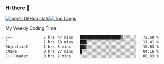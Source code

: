 ### Hi there 👋
[![lnex's GitHub stats](https://github-readme-stats.vercel.app/api?username=lnexenl&count_private=true&show_icons=true)](https://github.com/anuraghazra/github-readme-stats)[![Top Langs](https://github-readme-stats.vercel.app/api/top-langs/?username=lnexenl&layout=compact&langs_count=8&exclude_repo=32-bit-MIPS-CPU)](https://github.com/anuraghazra/github-readme-stats)

My Weekly Coding Time:
<!--START_SECTION:waka-->

```txt
C++              7 hrs 47 mins   ██████████████████▒░░░░░░   72.69 %
C                1 hrs 13 mins   ███░░░░░░░░░░░░░░░░░░░░░░   11.41 %
ObjectiveC       1 hrs 8 mins    ██▓░░░░░░░░░░░░░░░░░░░░░░   10.63 %
CMake            0 hrs 27 mins   █░░░░░░░░░░░░░░░░░░░░░░░░   04.16 %
C++ Header       0 hrs 2 mins    ░░░░░░░░░░░░░░░░░░░░░░░░░   00.33 %
```

<!--END_SECTION:waka-->
